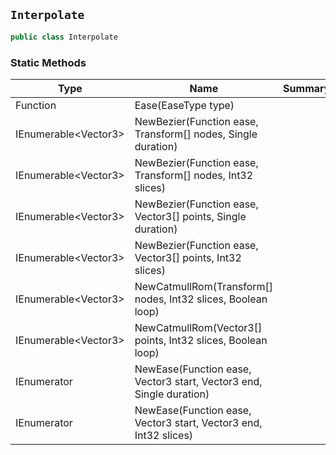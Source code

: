 ## `Interpolate`

```csharp
public class Interpolate
```

### Static Methods

| Type | Name | Summary | 
| --- | --- | --- | 
| Function | Ease(EaseType type) |  | 
| IEnumerable&lt;Vector3&gt; | NewBezier(Function ease, Transform[] nodes, Single duration) |  | 
| IEnumerable&lt;Vector3&gt; | NewBezier(Function ease, Transform[] nodes, Int32 slices) |  | 
| IEnumerable&lt;Vector3&gt; | NewBezier(Function ease, Vector3[] points, Single duration) |  | 
| IEnumerable&lt;Vector3&gt; | NewBezier(Function ease, Vector3[] points, Int32 slices) |  | 
| IEnumerable&lt;Vector3&gt; | NewCatmullRom(Transform[] nodes, Int32 slices, Boolean loop) |  | 
| IEnumerable&lt;Vector3&gt; | NewCatmullRom(Vector3[] points, Int32 slices, Boolean loop) |  | 
| IEnumerator | NewEase(Function ease, Vector3 start, Vector3 end, Single duration) |  | 
| IEnumerator | NewEase(Function ease, Vector3 start, Vector3 end, Int32 slices) |  | 


